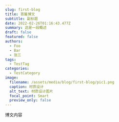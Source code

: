 ```yaml
---
slug: first-blog
title: 首篇博文
subtitle: 副标题
date: 2022-02-26T01:16:43.477Z
summary: 这是一段概述
draft: false
featured: false
authors:
  - Foo
  - Bar
  - 张三
tags:
  - TestTag
categories:
  - TestCategory
image:
  filename: /assets/media/blog/first-blog/pic1.png
  caption: 材质设计
  alt_text: 材质设计图片
  focal_point: Smart
  preview_only: false
---
```

博文内容